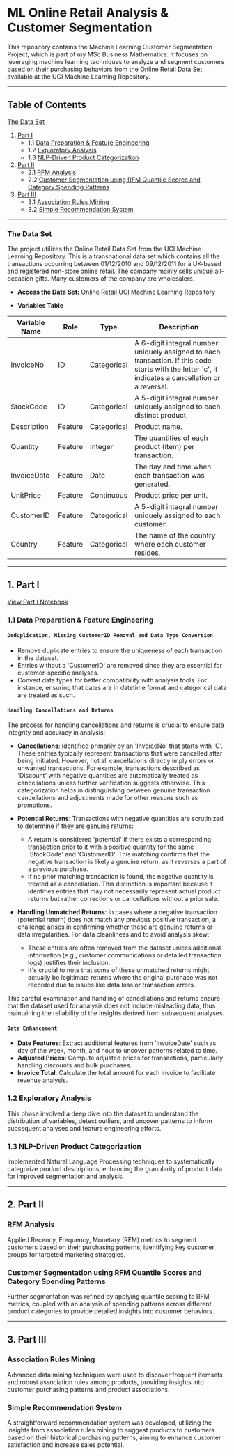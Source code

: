 # ML Online Retail Analysis & Customer Segmentation

This repository contains the Machine Learning Customer Segmentation Project, which is part of my MSc Business Mathematics. 
It focuses on leveraging machine learning techniques to analyze and segment customers based on their purchasing behaviors from the Online Retail Data Set available at the UCI Machine Learning Repository.

***

## Table of Contents
   [The Data Set](#the-data-set)
1. [Part I](#1-part-i)
   - 1.1 [Data Preparation & Feature Engineering](#1-1-data-preparation--feature-engineering)
   - 1.2 [Exploratory Analysis](#1-2-exploratory-analysis)
   - 1.3 [NLP-Driven Product Categorization](#1-3-nlp-driven-product-categorization)
2. [Part II](#2-part-ii)
   - 2.1 [RFM Analysis](#rfm-analysis)
   - 2.2 [Customer Segmentation using RFM Quantile Scores and Category Spending Patterns](#customer-segmentation-using-rfm-quantile-scores-and-category-spending-patterns)
3. [Part III](#3-part-iii)
   - 3.1 [Association Rules Mining](#association-rules-mining)
   - 3.2 [Simple Recommendation System](#simple-recommendation-system)
  
***

### The Data Set

The project utilizes the Online Retail Data Set from the UCI Machine Learning Repository. This is a transnational data set which contains all the transactions occurring between 01/12/2010 and 09/12/2011 for a UK-based and registered non-store online retail. The company mainly sells unique all-occasion gifts. Many customers of the company are wholesalers.

- **Access the Data Set:** [Online Retail UCI Machine Learning Repository](https://archive.ics.uci.edu/ml/datasets/Online+Retail)

- **Variables Table**

| Variable Name | Role       | Type         | Description                                                        |
|---------------|------------|--------------|--------------------------------------------------------------------|
| InvoiceNo     | ID         | Categorical  | A 6-digit integral number uniquely assigned to each transaction. If this code starts with the letter 'c', it indicates a cancellation or a reversal. |
| StockCode     | ID         | Categorical  | A 5-digit integral number uniquely assigned to each distinct product. |
| Description   | Feature    | Categorical  | Product name.                                                      |
| Quantity      | Feature    | Integer      | The quantities of each product (item) per transaction.              |
| InvoiceDate   | Feature    | Date         | The day and time when each transaction was generated.               |
| UnitPrice     | Feature    | Continuous   | Product price per unit.                                            |
| CustomerID    | Feature    | Categorical  | A 5-digit integral number uniquely assigned to each customer.       |
| Country       | Feature    | Categorical  | The name of the country where each customer resides.                |

***

## 1. Part I
[View Part I Notebook](https://github.com/semoglou/Machine-Learning-Customer-Segmentation/blob/main/Part_1/part_1.ipynb)

<a id="1-1-data-preparation--feature-engineering"></a>
### 1.1 Data Preparation & Feature Engineering

#### `Deduplication, Missing CustomerID Removal and Data Type Conversion`
- Remove duplicate entries to ensure the uniqueness of each transaction in the dataset.
- Entries without a 'CustomerID' are removed since they are essential for customer-specific analyses.
- Convert data types for better compatibility with analysis tools. For instance, ensuring that dates are in datetime format and categorical data are treated as such.

#### `Handling Cancellations and Returns`
The process for handling cancellations and returns is crucial to ensure data integrity and accuracy in analysis:

- **Cancellations**: Identified primarily by an 'InvoiceNo' that starts with 'C'. These entries typically represent transactions that were cancelled after being initiated. However, not all cancellations directly imply errors or unwanted transactions. For example, transactions described as 'Discount' with negative quantities are automatically treated as cancellations unless further verification suggests otherwise. This categorization helps in distinguishing between genuine transaction cancellations and adjustments made for other reasons such as promotions.

- **Potential Returns**: Transactions with negative quantities are scrutinized to determine if they are genuine returns:
  - A return is considered 'potential' if there exists a corresponding transaction prior to it with a positive quantity for the same 'StockCode' and 'CustomerID'. This matching confirms that the negative transaction is likely a genuine return, as it reverses a part of a previous purchase.
  - If no prior matching transaction is found, the negative quantity is treated as a cancellation. This distinction is important because it identifies entries that may not necessarily represent actual product returns but rather corrections or cancellations without a prior sale.

- **Handling Unmatched Returns**: In cases where a negative transaction (potential return) does not match any previous positive transaction, a challenge arises in confirming whether these are genuine returns or data irregularities. For data cleanliness and to avoid analysis skew:
  - These entries are often removed from the dataset unless additional information (e.g., customer communications or detailed transaction logs) justifies their inclusion.
  - It's crucial to note that some of these unmatched returns might actually be legitimate returns where the original purchase was not recorded due to issues like data loss or transaction errors.

This careful examination and handling of cancellations and returns ensure that the dataset used for analysis does not include misleading data, thus maintaining the reliability of the insights derived from subsequent analyses.

#### `Data Enhancement`
- **Date Features**: Extract additional features from 'InvoiceDate' such as day of the week, month, and hour to uncover patterns related to time.
- **Adjusted Prices**: Compute adjusted prices for transactions, particularly handling discounts and bulk purchases.
- **Invoice Total**: Calculate the total amount for each invoice to facilitate revenue analysis.

### 1.2 Exploratory Analysis
This phase involved a deep dive into the dataset to understand the distribution of variables, detect outliers, and uncover patterns to inform subsequent analyses and feature engineering efforts.

### 1.3 NLP-Driven Product Categorization
Implemented Natural Language Processing techniques to systematically categorize product descriptions, enhancing the granularity of product data for improved segmentation and analysis.

***

## 2. Part II

### RFM Analysis
Applied Recency, Frequency, Monetary (RFM) metrics to segment customers based on their purchasing patterns, identifying key customer groups for targeted marketing strategies.

### Customer Segmentation using RFM Quantile Scores and Category Spending Patterns
Further segmentation was refined by applying quantile scoring to RFM metrics, coupled with an analysis of spending patterns across different product categories to provide detailed insights into customer behaviors.

***

## 3. Part III

### Association Rules Mining
Advanced data mining techniques were used to discover frequent itemsets and robust association rules among products, providing insights into customer purchasing patterns and product associations.

### Simple Recommendation System
A straightforward recommendation system was developed, utilizing the insights from association rules mining to suggest products to customers based on their historical purchasing patterns, aiming to enhance customer satisfaction and increase sales potential.
